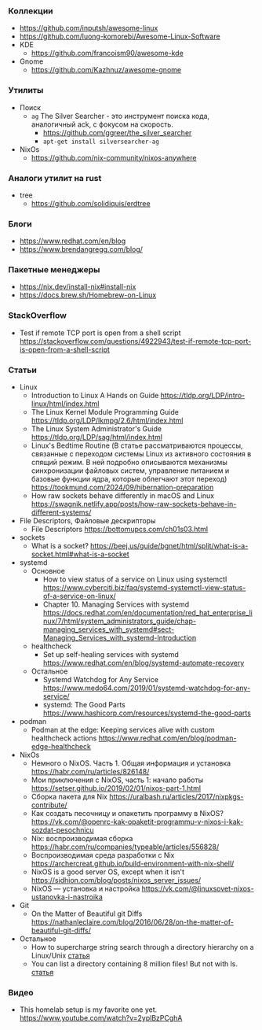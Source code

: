 
### Коллекции

- https://github.com/inputsh/awesome-linux
- https://github.com/luong-komorebi/Awesome-Linux-Software
- KDE
    - https://github.com/francoism90/awesome-kde
- Gnome
    - https://github.com/Kazhnuz/awesome-gnome

### Утилиты

- Поиск
    - `ag` The Silver Searcher - это инструмент поиска кода, аналогичный ack, с фокусом на скорость. 
        - https://github.com/ggreer/the_silver_searcher
        - `apt-get install silversearcher-ag`
- NixOs
    - https://github.com/nix-community/nixos-anywhere

### Аналоги утилит на rust

- tree
    - https://github.com/solidiquis/erdtree

### Блоги

- https://www.redhat.com/en/blog
- https://www.brendangregg.com/blog/

### Пакетные менеджеры

- https://nix.dev/install-nix#install-nix
- https://docs.brew.sh/Homebrew-on-Linux

### StackOverflow

- Test if remote TCP port is open from a shell script https://stackoverflow.com/questions/4922943/test-if-remote-tcp-port-is-open-from-a-shell-script

### Статьи

- Linux
    - Introduction to Linux A Hands on Guide https://tldp.org/LDP/intro-linux/html/index.html
    - The Linux Kernel Module Programming Guide https://tldp.org/LDP/lkmpg/2.6/html/index.html
    - The Linux System Administrator's Guide https://tldp.org/LDP/sag/html/index.html
    - Linux's Bedtime Routine (В статье рассматриваются процессы, связанные с переходом системы Linux из активного состояния в спящий режим. В ней подробно описываются механизмы синхронизации файловых систем, управление питанием и базовые функции ядра, которые облегчают этот переход) https://tookmund.com/2024/09/hibernation-preparation 
    - How raw sockets behave differently in macOS and Linux https://swagnik.netlify.app/posts/how-raw-sockets-behave-in-different-systems/
- File Descriptors, Файловые дескрипторы
    - File Descriptors https://bottomupcs.com/ch01s03.html
- sockets
    - What is a socket? https://beej.us/guide/bgnet/html/split/what-is-a-socket.html#what-is-a-socket
- systemd
    - Основное
        - How to view status of a service on Linux using systemctl https://www.cyberciti.biz/faq/systemd-systemctl-view-status-of-a-service-on-linux/
        - Chapter 10. Managing Services with systemd https://docs.redhat.com/en/documentation/red_hat_enterprise_linux/7/html/system_administrators_guide/chap-managing_services_with_systemd#sect-Managing_Services_with_systemd-Introduction
    - healthcheck
        - Set up self-healing services with systemd https://www.redhat.com/en/blog/systemd-automate-recovery
    - Остальное
        - Systemd Watchdog for Any Service https://www.medo64.com/2019/01/systemd-watchdog-for-any-service/      
        - systemd: The Good Parts https://www.hashicorp.com/resources/systemd-the-good-parts
- podman
    - Podman at the edge: Keeping services alive with custom healthcheck actions https://www.redhat.com/en/blog/podman-edge-healthcheck
- NixOs
    - Немного о NixOS. Часть 1. Общая информация и установка https://habr.com/ru/articles/826148/
    - Мои приключения с NixOS, часть 1: начало работы https://setser.github.io/2019/02/01/nixos-part-1.html
    - Сборка пакета для Nix https://uralbash.ru/articles/2017/nixpkgs-contribute/
    - Как создать песочницу и опакетить программу в NixOS? https://vk.com/@openrc-kak-opaketit-programmu-v-nixos-i-kak-sozdat-pesochnicu
    - Nix: воспроизводимая сборка https://habr.com/ru/companies/typeable/articles/556828/
    - Воспроизводимая среда разработки с Nix https://archercreat.github.io/build-environment-with-nix-shell/
    - NixOS is a good server OS, except when it isn't https://sidhion.com/blog/posts/nixos_server_issues/
    - NixOS — установка и настройка https://vk.com/@linuxsovet-nixos-ustanovka-i-nastroika
- Git
    - On the Matter of Beautiful git Diffs https://nathanleclaire.com/blog/2016/06/28/on-the-matter-of-beautiful-git-diffs/
- Остальное
    - How to supercharge string search through a directory hierarchy on a Linux/Unix [статья](https://www.cyberciti.biz/open-source/command-line-hacks/ag-supercharge-string-search-through-directory-hierarchy/)
    - You can list a directory containing 8 million files! But not with ls. [статья](http://be-n.com/spw/you-can-list-a-million-files-in-a-directory-but-not-with-ls.html)

### Видео

- This homelab setup is my favorite one yet. https://www.youtube.com/watch?v=2yplBzPCghA